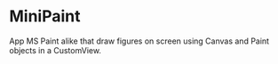 # MiniPaint
App MS Paint alike that draw figures on screen using Canvas and Paint objects in a CustomView.
